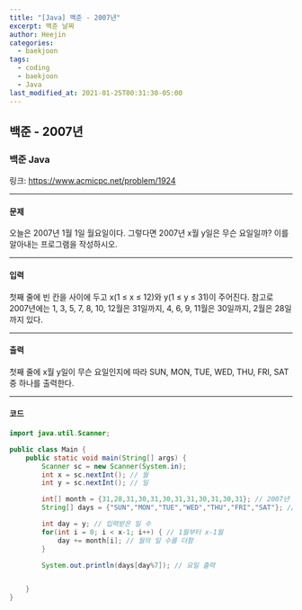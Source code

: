 ```yaml
---
title: "[Java] 백준 - 2007년"
excerpt: 백준 날짜
author: Heejin
categories: 
  - baekjoon
tags:
  - coding
  - baekjoon
  - Java
last_modified_at: 2021-01-25T00:31:30-05:00
---
```




## 백준 - 2007년



### 백준 Java

링크: <https://www.acmicpc.net/problem/1924>

***

#### 문제

오늘은 2007년 1월 1일 월요일이다. 그렇다면 2007년 x월 y일은 무슨 요일일까? 이를 알아내는 프로그램을 작성하시오.

***

#### 입력

첫째 줄에 빈 칸을 사이에 두고 x(1 ≤ x ≤ 12)와 y(1 ≤ y ≤ 31)이 주어진다. 참고로 2007년에는 1, 3, 5, 7, 8, 10, 12월은 31일까지, 4, 6, 9, 11월은 30일까지, 2월은 28일까지 있다.

***

#### 출력

첫째 줄에 x월 y일이 무슨 요일인지에 따라 SUN, MON, TUE, WED, THU, FRI, SAT중 하나를 출력한다.

***

#### 코드

```java
import java.util.Scanner;

public class Main {
    public static void main(String[] args) {
        Scanner sc = new Scanner(System.in);
        int x = sc.nextInt(); // 월
        int y = sc.nextInt(); // 일

        int[] month = {31,28,31,30,31,30,31,31,30,31,30,31}; // 2007년 월 별 날짜
        String[] days = {"SUN","MON","TUE","WED","THU","FRI","SAT"}; // 요일 배열

        int day = y; // 입력받은 일 수
        for(int i = 0; i < x-1; i++) { // 1월부터 x-1월
            day += month[i]; // 월의 일 수를 더함
        }

        System.out.println(days[day%7]); // 요일 출력


    }
}
```

